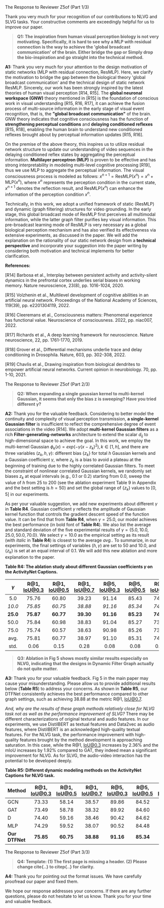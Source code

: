 The Response to Reviewer Z5of (Part 1/3)

Thank you very much for your recognition of our contributions to NLVG and SLVG tasks. Your constructive comments are exceedingly helpful for us to improve our paper. 

> **Q1: The inspiration from human visual perception biology is not very motivating. Specifically, it is hard to see why a MLP with residual connection is the way to achieve the 'global broadcast communication' of the brain. Either bridge the gap or Simply drop the bio-inspiration and go straight into the technical method.**

**A1:**
Thank you very much for your attention to the design motivation of static networks (MLP with residual connection, ResMLP). Here, we clarify the motivation to bridge the gap between the biological theory 'global broadcast communication' and the technical design of static network ResMLP. 
Sincerely, our work has been strongly inspired by the latest theories of human visual perception [R14, R15]. The **global neuronal workspace (GNW)** theory mentioned in [R15] is the foundation of conscious work in visual understanding [R15, R16, R17], it can achieve the fusion process of multi-source information in the early stage of visual event recognition, that is, the **"global broadcast communication"** of the brain. GNW theory indicates that cognitive consciousness has the function of **strengthening perceptual conditions** and **delaying conditioned reflexes** [R15, R18], enabling the human brain to understand new conditioned reflexes brought about by perceptual information updates [R15, R16].

On the premise of the above theory, this inspires us to utilize residual network structure to update our understanding of video sequences in the delaying conditioned reflex states by aggregating the perceptual information. **Multilayer perceptron (MLP)** is proven to be effective and has strong interpretability in modeling multi-level cognitive processing [R19], thus we use MLP to aggregate the perceptual information. The visual consciousness process is modeled as follows: $x^{n+1} = \text{ResMLP}(x^n) = x^n+\text{MLP}(x^n),$ where $x^n$ represents the perception condition in the current state, $x^{n+1}$ denotes the reflection result, and $\text{ResMLP}(x^n)$ can enhance the information of the perception condition $x^n$.

Technically, in this work, we adopt a unified framework of static (ResMLP) and dynamic (graph filtering) structures for video grounding. In the early stage, this global broadcast mode of ResMLP first perceives all multimodal information, while the latter graph filter purifies key visual information. 
This pre-broadcast learning mode of ResMLP is very necessary as a global biological perception mechanism and has also verified its effectiveness via extensive experiments, as discussed in the paper. We will add the explanation on the rationality of our static network design from a **technical perspective** and incorporate your suggestion into the paper writing by considering both motivation and technical implements for better clarification. 

**References:**

[R14] Barbosa et al., Interplay between persistent activity and activity-silent dynamics in the prefrontal cortex underlies serial biases in working memory. Nature neuroscience, 23(8), pp. 1016-1024, 2020. 

[R15] Volzhenin et al., Multilevel development of cognitive abilities in an artificial neural network. Proceedings of the National Academy of Sciences, 119(39), pp. e2201304119, 2022.

[R16] Cleeremans et al., Consciousness matters: Phenomenal experience has functional value. Neuroscience of consciousness. 2022, pp. niac007, 2022.

[R17] Richards et al., A deep learning framework for neuroscience. Nature neuroscience, 22, pp. 1761-1770, 2019.

[R18] Grover et al., Differential mechanisms underlie trace and delay conditioning in Drosophila. Nature, 603, pp. 302-308, 2022. 

[R19] Chavlis et al., Drawing inspiration from biological dendrites to empower artificial neural networks. Current opinion in neurobiology. 70, pp. 1-10, 2021. 


The Response to Reviewer Z5of (Part 2/3)

> **Q2: When expanding a single gaussian kernel to multi-kernel Gaussian, it seems that only the bias z is sweeping? Have you tried different $\gamma$?**

**A2:** Thank you for the valuable feedback. 
Considering to better model the continuity and complexity of visual perception transmission, **a single-kernel Gaussian filter** is insufficient to reflect the comprehensive degree of event associations in the video [R14]. We adopt **multi-kernel Gaussian filters** as a rich **Filter-generating-networks** architecture to extend the scalar $d_{ij}$ to high-dimensional space to achieve the goal. 
In this work, we employ the multi-kernel Gaussian $\phi_k(x)=exp(-\gamma(x-z_k)^2),  k \in [1, h]$, and there are three variables ($z_k,h,\gamma$): different bias $\{z_k\}$ for total $h$ Gaussian kernels and a Gaussian coefficient $\gamma$, where $z_k$ is a bias to avoid a plateau at the beginning of training due to the highly correlated Gaussian filters. 
To meet the constraint of nonlinear correlated Gaussian kernels, we randomly set biases $z_k$ at equal intervals (e.g., 0.1 or 0.2) starting from 0.0, sweep the value of $h$ from 25 to 200 (see the ablation experiment Table 9 in Appendix and the best setting is $h=50$) and set the global range of $\{z_k\}$ values to $[0, 5]$ in our experiments.

As per your valuable suggestion, we add new experiments about different $\gamma$ in **Table R4**. Gaussian coefficient $\gamma$ reflects the amplitude of Gaussian kernel function that controls the gradient descent speed of the function value.
It can be find that from **Table R4**, when $\gamma=25.0$, our model achieves the best performance (in bold font of **Table R4**). We also list the average and standard deviation of the five experimental results of $\gamma=\{5.0, 10.0, 25.0, 50.0, 70.0\}$. 
We select $\gamma=10.0$ as the empirical setting as its result (with *italic* in **Table R4**) is closest to the average *avg.*. To summarize, in our experiments, the final settings of variables  ($h,\gamma$) are set to 50 and 10.0, and $\{z_k\}$ is set at an equal interval of 0.1. 
We will add this new ablation and more explanation to the paper.


**Table R4: The ablation study about different Gaussian coefficients $\gamma$ on the ActivityNet Captions.**

|$\gamma$ | R@1, IoU@0.3 | R@1, IoU@0.5 | R@1, IoU@0.7  |  R@5, IoU@0.3 | R@5, IoU@0.5  | R@5, IoU@0.7 | mIoU  |
| :----------: | :----------: | :----------: | :----------: | :----------: | :----------: | :----------: | :----------: |
|  5.0 | 75.76  | 60.80 | 39.23 | 91.14 | 85.43 | 74.33 | 55.51 | 
| *10.0* | *75.85*  | *60.75* | *38.88* | *91.16* | *85.34* | *74.01* | *55.47* |
| **25.0** | **75.87**  | **60.77** | **39.30** | **91.16** | **85.23** | **74.06** | **55.52** | 
| 50.0 | 75.84  | 60.98 | 38.83 | 91.04 | 85.27 | 73.98 | 55.51 |
| 75.0 | 75.74  | 60.57 | 38.63 | 90.98 | 85.26 | 73.86 | 55.29 |
| avg. | 75.81  | 60.77 | 38.97 | 91.10 | 85.31 | 74.05 | 55.46 |
| std. | 0.06   |  0.15 |  0.28 | 0.08  |  0.08 | 0.17  | 0.10 | 


> **Q3: Ablation in Fig 5 shows mostly similar results especially on NLVG, indicating that the designs in Dynamic Filter Graph actually do not quite matter.**

**A3:**
Thank you for your valuable feedback. Fig 5 in the main paper may cause your misunderstanding. Please allow us to provide additional results below (**Table R5**) to address your concerns. 
As shown in **Table R5**, our DTFNet consistently achieves the best performance compared to other graph settings, such as achieving 38.88 at the metric R@1, IoU@0.7. 

*And, why are the results of these graph methods relatively close for NLVG task not as well as the performance improvement of SLVG?*
There may be different characterizations of original textural and audio features. 
In our experiments, we use DistilBERT as textual features and Data2vec as audio features, where DistilBERT is an acknowledged high-quality textual features. 
For the NLVG task, the performance improvement with high-quality features brought by the method development is approaching saturation.
In this case, while the R@1, IoU@0.3 increases by 2.36% and the mIoU increases by 1.92% compared to GAT, they indeed mean a significant improvement for NLVG. 
As for SLVG, the audio-video interaction has the potential to be developed deeply. 

**Table R5: Different dynamic modeling methods on the ActivityNet Captions for NLVG task.**

|Method | R@1, IoU@0.3 | R@1, IoU@0.5 | R@1, IoU@0.7  |  R@5, IoU@0.3 | R@5, IoU@0.5  | R@5, IoU@0.7 | mIoU  |
| :---------- | :----------: | :----------: | :----------: | :----------: | :----------: | :----------: | :----------: |
| GCN | 73.33  | 58.14 | 38.57 | 89.86 | 84.52 | 73.22 | 53.53 |
| GAT | 73.49  | 58.78 | 38.32 | 89.92 | 84.60 | 72.21 | 53.55 |
| D   | 74.40  | 59.16 | 38.46 | 90.42 | 84.62 | 73.26 | 54.06 |
| MLP | 74.29  | 59.52 | 38.07 | 90.52 | 84.48 | 72.88 | 54.12 |
| **Our DTFNet** | **75.85**  | **60.75** | **38.88** | **91.16** | **85.34** | **74.01** | **55.47** |



The Response to Reviewer Z5of (Part 3/3)

> **Q4: Template: (1) The first page is missing a header. (2) Please change  cite{..} to citep{..} for clarity.**

**A4:**
Thank you for pointing out the format issues. We have carefully proofread our paper and fixed them. 

We hope our response addresses your concerns. If there are any further questions, please do not hesitate to let us know. Thank you for your time and valuable feedback. 






